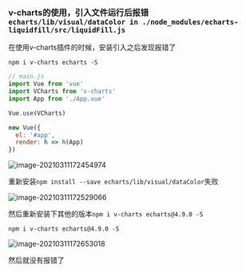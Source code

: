 ### v-charts的使用，引入文件运行后报错`echarts/lib/visual/dataColor in ./node_modules/echarts-liquidfill/src/liquidFill.js`

在使用v-charts插件的时候，安装引入之后发现报错了

```
npm i v-charts echarts -S
```

```js
// main.js
import Vue from 'vue'
import VCharts from 'v-charts'
import App from './App.vue'

Vue.use(VCharts)

new Vue({
  el: '#app',
  render: h => h(App)
})
```

![image-20210311172454974](E:\ljy\资料\img\typora-user-images\image-20210311172454974.png)

重新安装`npm install --save echarts/lib/visual/dataColor`失败

![image-20210311172529066](E:\ljy\资料\img\typora-user-images\image-20210311172529066.png)

然后重新安装下其他的版本`npm i v-charts echarts@4.9.0 -S`

```
npm i v-charts echarts@4.9.0 -S
```

![image-20210311172653018](E:\ljy\资料\img\typora-user-images\image-20210311172653018.png)

然后就没有报错了